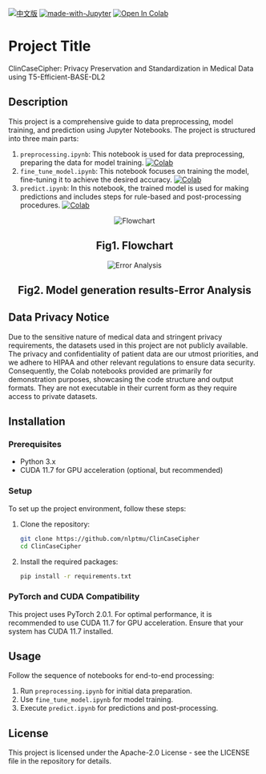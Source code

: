[![中文版](https://img.shields.io/badge/README-中文-blue.svg)](README_Chinese.md)
[![made-with-Jupyter](https://img.shields.io/badge/Made%20with-Jupyter-orange?style=flat&logo=Jupyter)](https://jupyter.org/)
[![Open In Colab](https://colab.research.google.com/assets/colab-badge.svg)](https://colab.research.google.com/github/nlptmu/ClinCaseCipher)

# Project Title
ClinCaseCipher: Privacy Preservation and Standardization in Medical Data using T5-Efficient-BASE-DL2

## Description
This project is a comprehensive guide to data preprocessing, model training, and prediction using Jupyter Notebooks. The project is structured into three main parts:

1. `preprocessing.ipynb`: This notebook is used for data preprocessing, preparing the data for model training.
[![Colab](https://img.shields.io/badge/Colab-preprocessing-orange)](https://colab.research.google.com/github/nlptmu/ClinCaseCipher/blob/main/preprocessing.ipynb)
2. `fine_tune_model.ipynb`: This notebook focuses on training the model, fine-tuning it to achieve the desired accuracy.
[![Colab](https://img.shields.io/badge/Colab-fine_tune_model-orange)](https://colab.research.google.com/github/nlptmu/ClinCaseCipher/blob/main/fine_tune_model.ipynb)
3. `predict.ipynb`: In this notebook, the trained model is used for making predictions and includes steps for rule-based and post-processing procedures.
[![Colab](https://img.shields.io/badge/Colab-predict-orange)](https://colab.research.google.com/github/nlptmu/ClinCaseCipher/blob/main/predict.ipynb)

<p align="center">
  <img src="image/ai-cup-Fig1.png" alt="Flowchart"/>
</p>
<h2 align="center">Fig1. Flowchart</h2>

<p align="center">
  <img src="image/ai-cup-Fig2.png" alt="Error Analysis"/>
</p>
<h2 align="center">Fig2. Model generation results-Error Analysis</h2>

## Data Privacy Notice
Due to the sensitive nature of medical data and stringent privacy requirements, the datasets used in this project are not publicly available. The privacy and confidentiality of patient data are our utmost priorities, and we adhere to HIPAA and other relevant regulations to ensure data security. Consequently, the Colab notebooks provided are primarily for demonstration purposes, showcasing the code structure and output formats. They are not executable in their current form as they require access to private datasets.

## Installation

### Prerequisites
- Python 3.x
- CUDA 11.7 for GPU acceleration (optional, but recommended)

### Setup
To set up the project environment, follow these steps:

1. Clone the repository:
   ```bash
   git clone https://github.com/nlptmu/ClinCaseCipher
   cd ClinCaseCipher
   ```

2. Install the required packages:
   ```bash
   pip install -r requirements.txt
   ```

### PyTorch and CUDA Compatibility
This project uses PyTorch 2.0.1. For optimal performance, it is recommended to use CUDA 11.7 for GPU acceleration. Ensure that your system has CUDA 11.7 installed.

## Usage
Follow the sequence of notebooks for end-to-end processing:
1. Run `preprocessing.ipynb` for initial data preparation.
2. Use `fine_tune_model.ipynb` for model training.
3. Execute `predict.ipynb` for predictions and post-processing.

## License
This project is licensed under the Apache-2.0 License - see the LICENSE file in the repository for details.
